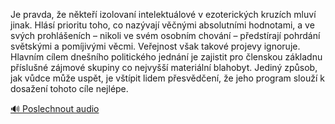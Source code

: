 
Je pravda, že někteří izolovaní intelektuálové v ezoterických kruzích mluví jinak. Hlásí prioritu toho, co nazývají věčnými absolutními hodnotami, a ve svých prohlášeních – nikoli ve svém osobním chování – předstírají pohrdání světskými a pomíjivými věcmi. Veřejnost však takové projevy ignoruje. Hlavním cílem dnešního politického jednání je zajistit pro členskou základnu příslušné zájmové skupiny co nejvyšší materiální blahobyt. Jediný způsob, jak vůdce může uspět, je vštípit lidem přesvědčení, že jeho program slouží k dosažení tohoto cíle nejlépe.

[🔊 Poslechnout audio](/data/7-paragraphs/audio/chapter_62/para_002-Je-pravda-e-nkte-izolovan-intelektulov-v-e.mp3)
